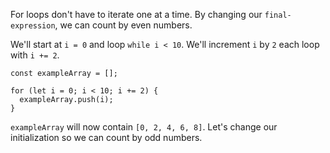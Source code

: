 For loops don't have to iterate one at a time. By changing our `final-expression`, we can count by even numbers.

We'll start at `i = 0` and loop `while i < 10`. We'll increment `i` by `2` each loop with `i += 2`.

```
const exampleArray = [];

for (let i = 0; i < 10; i += 2) {
  exampleArray.push(i);
}
```

`exampleArray` will now contain `[0, 2, 4, 6, 8]`. Let's change our initialization so we can count by odd numbers.